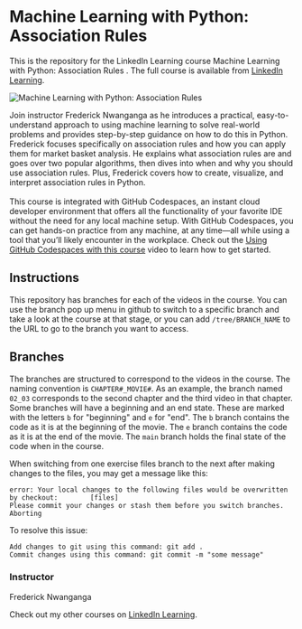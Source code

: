 # Machine Learning with Python: Association Rules 
This is the repository for the LinkedIn Learning course Machine Learning with Python: Association Rules . The full course is available from [LinkedIn Learning][lil-course-url].

![Machine Learning with Python: Association Rules ][lil-thumbnail-url]

Join instructor Frederick Nwanganga as he introduces a practical, easy-to-understand approach to using machine learning to solve real-world problems and provides step-by-step guidance on how to do this in Python. Frederick focuses specifically on association rules and how you can apply them for market basket analysis. He explains what association rules are and goes over two popular algorithms, then dives into when and why you should use association rules. Plus, Frederick covers how to create, visualize, and interpret association rules in Python.<br><br>This course is integrated with GitHub Codespaces, an instant cloud developer environment that offers all the functionality of your favorite IDE without the need for any local machine setup. With GitHub Codespaces, you can get hands-on practice from any machine, at any time—all while using a tool that you’ll likely encounter in the workplace. Check out the [Using GitHub Codespaces with this course][gcs-video-url] video to learn how to get started.



## Instructions
This repository has branches for each of the videos in the course. You can use the branch pop up menu in github to switch to a specific branch and take a look at the course at that stage, or you can add `/tree/BRANCH_NAME` to the URL to go to the branch you want to access.

## Branches
The branches are structured to correspond to the videos in the course. The naming convention is `CHAPTER#_MOVIE#`. As an example, the branch named `02_03` corresponds to the second chapter and the third video in that chapter. 
Some branches will have a beginning and an end state. These are marked with the letters `b` for "beginning" and `e` for "end". The `b` branch contains the code as it is at the beginning of the movie. The `e` branch contains the code as it is at the end of the movie. The `main` branch holds the final state of the code when in the course.

When switching from one exercise files branch to the next after making changes to the files, you may get a message like this:

    error: Your local changes to the following files would be overwritten by checkout:        [files]
    Please commit your changes or stash them before you switch branches.
    Aborting

To resolve this issue:
	
    Add changes to git using this command: git add .
	Commit changes using this command: git commit -m "some message"


### Instructor

Frederick Nwanganga

Check out my other courses on [LinkedIn Learning](https://www.linkedin.com/learning/instructors/frederick-nwanganga?u=104).

[lil-course-url]: https://www.linkedin.com/learning/machine-learning-with-python-association-rules
[lil-thumbnail-url]: https://media.licdn.com/dms/image/C560DAQGg5ajc8MzqZg/learning-public-crop_675_1200/0/1666653498527?e=1667955600&v=beta&t=VBO8AhwZGgRy9oXBTUzgKyAbRfHtzVIfXRL3-D54-C0
[gcs-video-url]: https://www.linkedin.com/learning/machine-learning-with-python-association-rules/using-github-codespaces-with-this-course
